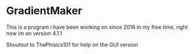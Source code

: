 # GradientMaker
This is a program i have been working on since 2016 in my free time, right now im on version 4.1.1

Shoutout to ThePhisics101 for help on the GUI version 
